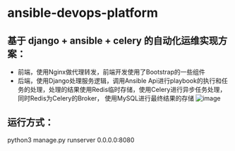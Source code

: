 # ansible-devops-platform
## 基于 django + ansible + celery 的自动化运维实现方案：
* 前端，使用Nginx做代理转发，前端开发使用了Bootstrap的一些组件
* 后端，使用Django处理服务逻辑，调用Ansible Api进行playbook的执行和任务的处理，处理的结果使用Redis临时存储，使用Celery进行异步任务处理，同时Redis为Celery的Broker，
使用MySQL进行最终结果的存储
![image](https://user-images.githubusercontent.com/17037398/116837560-83213800-abfd-11eb-8e9c-38fd1d466eeb.png)
## 运行方式：
python3 manage.py runserver 0.0.0.0:8080
